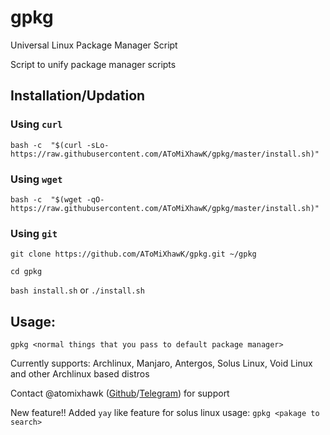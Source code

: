 # gpkg
Universal Linux Package Manager Script

Script to unify package manager scripts

## Installation/Updation

### Using `curl`

`bash -c  "$(curl -sLo- https://raw.githubusercontent.com/AToMiXhawK/gpkg/master/install.sh)"`

### Using `wget`

`bash -c  "$(wget -qO- https://raw.githubusercontent.com/AToMiXhawK/gpkg/master/install.sh)"`

### Using `git`

`git clone https://github.com/AToMiXhawK/gpkg.git ~/gpkg`

`cd gpkg`

`bash install.sh` or `./install.sh`

## Usage: 

`gpkg <normal things that you pass to default package manager>`

Currently supports: Archlinux, Manjaro, Antergos, Solus Linux, Void Linux and other Archlinux based distros

Contact @atomixhawk (<a href=https://github.com/AToMiXhawK>Github</a>/<a href=https://t.me/atomixhawk>Telegram</a>) for support

New feature!! Added `yay` like feature for solus linux
usage: `gpkg <pakage to search>`
